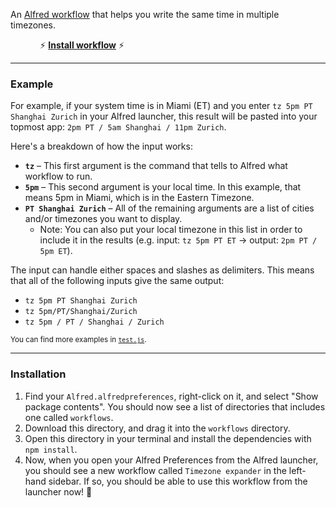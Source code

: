 An [Alfred workflow](https://www.alfredapp.com/workflows) that helps you write the same time  in multiple timezones.

&nbsp; &nbsp; &nbsp; &nbsp; &nbsp; &nbsp; ⚡️ [**Install workflow**](./timezone-expander.alfredworkflow) ⚡️

---

### Example

For example, if your system time is in Miami (ET) and you enter `tz 5pm PT Shanghai Zurich` in your Alfred launcher, this result will be pasted into your topmost app: `2pm PT / 5am Shanghai / 11pm Zurich`.

Here's a breakdown of how the input works:
- **`tz`** – This first argument is the command that tells to Alfred what workflow to run.
- **`5pm`** – This second argument is your local time. In this example, that means 5pm in Miami, which is in the Eastern Timezone.
- **`PT Shanghai Zurich`** – All of the remaining arguments are a list of cities and/or timezones you want to display.
  - Note: You can also put your local timezone in this list in order to include it in the results (e.g. input: `tz 5pm PT ET` → output: `2pm PT / 5pm ET`).

The input can handle either spaces and slashes as delimiters. This means that all of the following inputs give the same output:
- `tz 5pm PT Shanghai Zurich`
- `tz 5pm/PT/Shanghai/Zurich`
- `tz 5pm / PT / Shanghai / Zurich`

<sub>You can find more examples in [`test.js`](./test.js).</sub>

---

### Installation

1. Find your `Alfred.alfredpreferences`, right-click on it, and select "Show package contents". You should now see a list of directories that includes one called `workflows`.
2. Download this directory, and drag it into the `workflows` directory.
3. Open this directory in your terminal and install the dependencies with `npm install`.
4. Now, when you open your Alfred Preferences from the Alfred launcher, you should see a new workflow called `Timezone expander` in the left-hand sidebar. If so, you should be able to use this workflow from the launcher now! 🎉